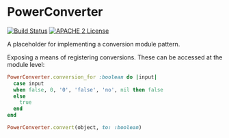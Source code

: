 # PowerConverter

[![Build Status](https://travis-ci.org/jeremyf/power_converter.png?branch=master)](https://travis-ci.org/jeremyf/power_converter)
[![APACHE 2 License](http://img.shields.io/badge/APACHE2-license-blue.svg)](./LICENSE)

A placeholder for implementing a conversion module pattern.

Exposing a means of registering conversions. These can be accessed at the module
level:

```ruby
PowerConverter.conversion_for :boolean do |input|
  case input
  when false, 0, '0', 'false', 'no', nil then false
  else
    true
  end
end

PowerConverter.convert(object, to: :boolean)
```

